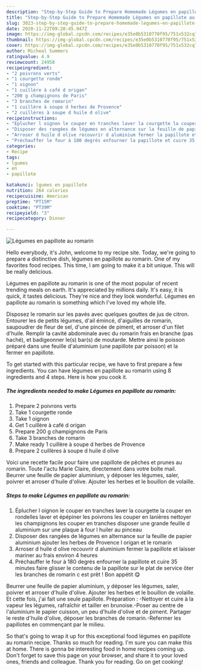 ```yaml
---
description: "Step-by-Step Guide to Prepare Homemade Légumes en papillote au romarin"
title: "Step-by-Step Guide to Prepare Homemade Légumes en papillote au romarin"
slug: 3023-step-by-step-guide-to-prepare-homemade-legumes-en-papillote-au-romarin
date: 2020-11-22T09:28:45.947Z
image: https://img-global.cpcdn.com/recipes/e35e0b5310770f95/751x532cq70/legumes-en-papillote-au-romarin-photo-principale-de-la-recette.jpg
thumbnail: https://img-global.cpcdn.com/recipes/e35e0b5310770f95/751x532cq70/legumes-en-papillote-au-romarin-photo-principale-de-la-recette.jpg
cover: https://img-global.cpcdn.com/recipes/e35e0b5310770f95/751x532cq70/legumes-en-papillote-au-romarin-photo-principale-de-la-recette.jpg
author: Micheal Summers
ratingvalue: 4.9
reviewcount: 24958
recipeingredient:
- "2 poivrons verts"
- "1 courgette ronde"
- "1 oignon"
- "1 cuillère à café d origan"
- "200 g champignons de Paris"
- "3 branches de romarin"
- "1 cuillère à soupe d herbes de Provence"
- "2 cuillères à soupe d huile d olive"
recipeinstructions:
- "Éplucher l oignon le couper en tranches laver la courgette la couper en rondelles laver et épépiner les poivrons les couper en lanières nettoyer les champignons les couper en tranches disposer une grande feuille d aluminium sur une plaque à four l huiler au pinceau"
- "Disposer des rangées de légumes en alternance sur la feuille de papier aluminium ajouter les herbes de Provence l origan et le romarin"
- "Arroser d huile d olive recouvrir d aluminium fermer la papillote et laisser mariner au frais environ 4 heures"
- "Préchauffer le four à 180 degrés enfourner la papillote et cuire 35 minutes faire glisser le contenu de la papillote sur le plat de service ôter les branches de romarin c est prêt ! Bon appétit 😋"
categories:
- Recipe
tags:
- lgumes
- en
- papillote

katakunci: lgumes en papillote 
nutrition: 264 calories
recipecuisine: American
preptime: "PT15M"
cooktime: "PT39M"
recipeyield: "3"
recipecategory: Dinner

---
```



![Légumes en papillote au romarin](https://img-global.cpcdn.com/recipes/e35e0b5310770f95/751x532cq70/legumes-en-papillote-au-romarin-photo-principale-de-la-recette.jpg)

Hello everybody, it's John, welcome to my recipe site. Today, we're going to prepare a distinctive dish, légumes en papillote au romarin. One of my favorites food recipes. This time, I am going to make it a bit unique. This will be really delicious.

Légumes en papillote au romarin is one of the most popular of recent trending meals on earth. It's appreciated by millions daily. It's easy, it is quick, it tastes delicious. They're nice and they look wonderful. Légumes en papillote au romarin is something which I've loved my whole life.

Disposez le romarin sur les pavés avec quelques gouttes de jus de citron. Entourer les de petits légumes, d&#39;ail émincé, d&#39;aiguilles de romarin, saupoudrer de fleur de sel, d&#39;une pincée de piment, et arroser d&#39;un filet d&#39;huile. Remplir la cavité abdominale avec du romarin frais en branche (pas haché), et badigeonner le(s) bar(s) de moutarde. Mettre ainsi le poisson préparé dans une feuille d&#39;aluminium (une papillote par poisson) et la fermer en papillote.


To get started with this particular recipe, we have to first prepare a few ingredients. You can have légumes en papillote au romarin using 8 ingredients and 4 steps. Here is how you cook it.

<!--inarticleads1-->

##### The ingredients needed to make Légumes en papillote au romarin:

1. Prepare 2 poivrons verts
1. Take 1 courgette ronde
1. Take 1 oignon
1. Get 1 cuillère à café d origan
1. Prepare 200 g champignons de Paris
1. Take 3 branches de romarin
1. Make ready 1 cuillère à soupe d herbes de Provence
1. Prepare 2 cuillères à soupe d huile d olive


Voici une recette facile pour faire une papillote de pêches et prunes au romarin. Toute l&#39;actu Marie Claire, directement dans votre boîte mail. Beurrer une feuille de papier aluminium, y déposer les légumes, saler, poivrer et arroser d&#39;huile d&#39;olive. Ajouter les herbes et le bouillon de volaille. 

<!--inarticleads2-->

##### Steps to make Légumes en papillote au romarin:

1. Éplucher l oignon le couper en tranches laver la courgette la couper en rondelles laver et épépiner les poivrons les couper en lanières nettoyer les champignons les couper en tranches disposer une grande feuille d aluminium sur une plaque à four l huiler au pinceau
1. Disposer des rangées de légumes en alternance sur la feuille de papier aluminium ajouter les herbes de Provence l origan et le romarin
1. Arroser d huile d olive recouvrir d aluminium fermer la papillote et laisser mariner au frais environ 4 heures
1. Préchauffer le four à 180 degrés enfourner la papillote et cuire 35 minutes faire glisser le contenu de la papillote sur le plat de service ôter les branches de romarin c est prêt ! Bon appétit 😋


Beurrer une feuille de papier aluminium, y déposer les légumes, saler, poivrer et arroser d&#39;huile d&#39;olive. Ajouter les herbes et le bouillon de volaille. Et cette fois, j&#39;ai fait une seule papillote. Préparation : -Nettoyer et cuire à la vapeur les légumes, rafraîchir et tailler en brunoise.-Poser au centre de l&#39;aluminium le papier cuisson, un peu d&#39;huile d&#39;olive et de piment. Partager le reste d&#39;huile d&#39;olive, déposer les branches de romarin.-Refermer les papillotes en commençant par le milieu. 

So that's going to wrap it up for this exceptional food légumes en papillote au romarin recipe. Thanks so much for reading. I'm sure you can make this at home. There is gonna be interesting food in home recipes coming up. Don't forget to save this page on your browser, and share it to your loved ones, friends and colleague. Thank you for reading. Go on get cooking!
